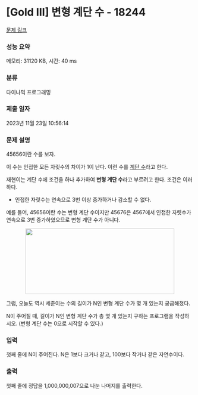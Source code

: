 # [Gold III] 변형 계단 수 - 18244 

[문제 링크](https://www.acmicpc.net/problem/18244) 

### 성능 요약

메모리: 31120 KB, 시간: 40 ms

### 분류

다이나믹 프로그래밍

### 제출 일자

2023년 11월 23일 10:56:14

### 문제 설명

<p>45656이란 수를 보자.</p>

<p>이 수는 인접한 모든 자릿수의 차이가 1이 난다. 이런 수를 <a href="https://www.acmicpc.net/problem/10844">계단 수</a>라고 한다.</p>

<p>재현이는 계단 수에 조건을 하나 추가하여 <strong>변형 계단 수</strong>라고 부르려고 한다. 조건은 이러하다.</p>

<ul>
	<li>인접한 자릿수는 연속으로 3번 이상 증가하거나 감소할 수 없다.</li>
</ul>

<p>예를 들어, 45656이란 수는 변형 계단 수이지만 45676은 4567에서 인접한 자릿수가 연속으로 3번 증가하였으므로 변형 계단 수가 아니다.</p>

<p style="text-align: center;"><img alt="" src="https://upload.acmicpc.net/505323aa-953f-4680-8b14-2737be1da2c3/-/preview/" style="height: 176px; width: 400px;"></p>

<p>그럼, 오늘도 역시 세준이는 수의 길이가 N인 변형 계단 수가 몇 개 있는지 궁금해졌다.</p>

<p>N이 주어질 때, 길이가 N인 변형 계단 수가 총 몇 개 있는지 구하는 프로그램을 작성하시오. (변형 계단 수는 0으로 시작할 수 있다.)</p>

### 입력 

 <p>첫째 줄에 N이 주어진다. N은 1보다 크거나 같고, 100보다 작거나 같은 자연수이다.</p>

### 출력 

 <p>첫째 줄에 정답을 1,000,000,007으로 나눈 나머지를 출력한다.</p>

